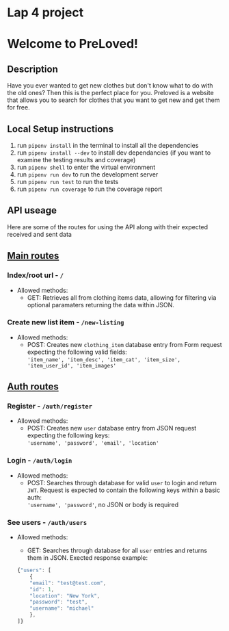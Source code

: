 # Lap 4 project

# Welcome to PreLoved! 

## Description
Have you ever wanted to get new clothes but don't know what to do with the old ones? Then this is the perfect place for you. Preloved is a website that allows you to search for clothes that you want to get new and get them for free.

## Local Setup instructions

1. run `pipenv install` in the terminal to install all the dependencies
2. run `pipenv install --dev` to install dev dependancies (if you want to examine the testing results and coverage)
3. run `pipenv shell` to enter the virtual environment
4. run `pipenv run dev` to run the development server
5. run `pipenv run test` to run the tests
6. run `pipenv run coverage` to run the coverage report


## API useage
Here are some of the routes for using the API along with their expected received and sent data

## <ins>Main routes</ins>

### Index/root url - `/`
- Allowed methods:  
    - GET: Retrieves all from clothing items data, allowing for filtering via optional paramaters returning the data within JSON.

### Create new list item - `/new-listing`
- Allowed methods: 
    - POST: Creates new `clothing_item` database entry from Form request expecting the following valid fields:  <br> 
    `'item_name', 'item_desc', 'item_cat', 'item_size', 'item_user_id', 'item_images'`

## <ins>Auth routes</ins>

### Register - `/auth/register`
- Allowed methods:  
    - POST: Creates new `user` database entry from JSON request expecting the following keys: <br> 
    `'username', 'password', 'email', 'location'`

### Login - `/auth/login`
- Allowed methods:  
    - POST: Searches through database for valid `user` to login and return `JWT`. Request is expected to contain the following keys within a basic auth: <br> 
    `'username', 'password'`, no JSON or body is required


### See users - `/auth/users`
- Allowed methods:  
    - GET: Searches through database for all `user` entries and returns them in JSON. Exected response example: <br> 

    ```javascript
    {"users": [
        {
        "email": "test@test.com",
        "id": 1,
        "location": "New York",
        "password": "test",
        "username": "michael"
        },
    ]}
    ```

   
   
 